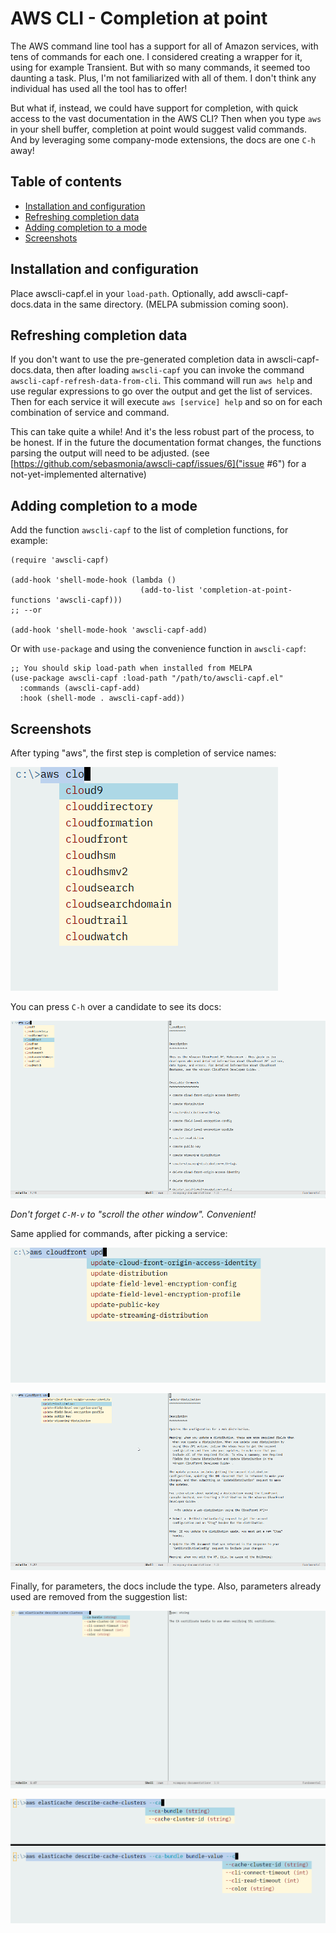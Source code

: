 # AWS CLI - Completion at point

The AWS command line tool has a support for all of Amazon services, with tens of commands for each one.
I considered creating a wrapper for it, using for example Transient. But with so many commands, it seemed too daunting a task.
Plus, I'm not familiarized with all of them. I don't think any individual has used all the tool has to offer!  

But what if, instead, we could have support for completion, with quick access to the vast documentation in the AWS CLI? Then when you type
`aws` in your shell buffer, completion at point would suggest valid commands. And by leveraging some company-mode extensions, the docs
are one `C-h` away!

## Table of contents

<!--ts-->

   * [Installation and configuration](#installation-and-configuration)
   * [Refreshing completion data](#refreshing-completion-data)
   * [Adding completion to a mode](#adding-completion-to-a-mode)
   * [Screenshots](#screenshots)

<!--te-->

## Installation and configuration

Place awscli-capf.el in your `load-path`. Optionally, add awscli-capf-docs.data in the same directory. (MELPA submission coming soon).

## Refreshing completion data

If you don't want to use the pre-generated completion data in awscli-capf-docs.data, then after loading `awscli-capf` 
you can invoke the command `awscli-capf-refresh-data-from-cli`.
This command will run `aws help` and use regular expressions to go over the output and get the list of services.
Then for each service it will execute `aws [service] help` and so on for each combination of service and command.

This can take quite a while! And it's the less robust part of the process, to be honest. If in the future the documentation
format changes, the functions parsing the output will need to be adjusted. (see [https://github.com/sebasmonia/awscli-capf/issues/6]("issue #6") for 
a not-yet-implemented alternative)

## Adding completion to a mode

Add the function `awscli-capf` to the list of completion functions, for example:

```elisp
(require 'awscli-capf)

(add-hook 'shell-mode-hook (lambda ()
                             (add-to-list 'completion-at-point-functions 'awscli-capf)))
;; --or

(add-hook 'shell-mode-hook 'awscli-capf-add)
```

Or with `use-package` and using the convenience function in `awscli-capf`:

```elisp
;; You should skip load-path when installed from MELPA
(use-package awscli-capf :load-path "/path/to/awscli-capf.el"
  :commands (awscli-capf-add)
  :hook (shell-mode . awscli-capf-add))
```

## Screenshots

After typing "aws", the first step is completion of service names:

![ServiceCompletion](./screenshots/ServiceCompletion.png)

You can press `C-h` over a candidate to see its docs:

![ServiceCompletionWithDocs](./screenshots/ServiceCompletionWithDocs.png)

_Don't forget `C-M-v` to "scroll the other window". Convenient!_

Same applied for commands, after picking a service:

![CommandCompletion](./screenshots/CommandCompletion.png)

![commandCompletionWithDocs](./screenshots/CommandCompletionWithDocs.png)

Finally, for parameters, the docs include the type. Also, parameters already used
are removed from the suggestion list:

![ParameterWithDocs](./screenshots/ParameterWithDocs.png)

![ParamsNoRepeat](./screenshots/ParamsNoRepeat.png)
